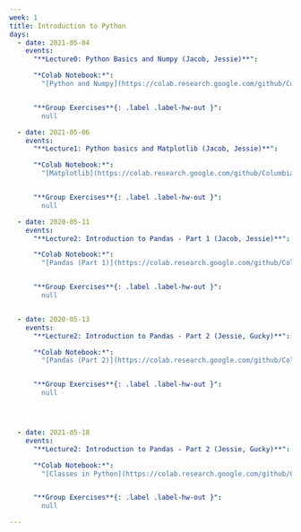 ```yaml
---
week: 1
title: Introduction to Python
days:
  - date: 2021-05-04
    events:
      "**Lecture0: Python Basics and Numpy (Jacob, Jessie)**":

      "*Colab Notebook:*":
        "[Python and Numpy](https://colab.research.google.com/github/Columbia-Neuropythonistas/PythonDataCourse2021/blob/main/Lecture0/Lecture0_Python%2BNumpy.ipynb)"


      "**Group Exercises**{: .label .label-hw-out }":
        null

  - date: 2021-05-06
    events:
      "**Lecture1: Python basics and Matplotlib (Jacob, Jessie)**":

      "*Colab Notebook:*":
        "[Matplotlib](https://colab.research.google.com/github/Columbia-Neuropythonistas/PythonDataCourse2021/blob/main/Lecture1/Lecture1_Matplotlib.ipynb)"


      "**Group Exercises**{: .label .label-hw-out }":
        null

  - date: 2020-05-11
    events:
      "**Lecture2: Introduction to Pandas - Part 1 (Jacob, Jessie)**":

      "*Colab Notebook:*":
        "[Pandas (Part 1)](https://colab.research.google.com/github/Columbia-Neuropythonistas/PythonDataCourse2021/blob/main/Lecture2/Lecture2_pandas.ipynb)"


      "**Group Exercises**{: .label .label-hw-out }":
        null


  - date: 2020-05-13
    events:
      "**Lecture2: Introduction to Pandas - Part 2 (Jessie, Gucky)**":

      "*Colab Notebook:*":
        "[Pandas (Part 2)](https://colab.research.google.com/github/Columbia-Neuropythonistas/PythonDataCourse2021/blob/main/Lecture3/Lecture3_pandaspart2.ipynb)"


      "**Group Exercises**{: .label .label-hw-out }":
        null




  - date: 2021-05-18
    events:
      "**Lecture2: Introduction to Pandas - Part 2 (Jessie, Gucky)**":

      "*Colab Notebook:*":
        "[Classes in Python](https://colab.research.google.com/github/Columbia-Neuropythonistas/PythonDataCourse2021/blob/main/Lecture4/Lecture4_ClassesinPython.ipynb)"


      "**Group Exercises**{: .label .label-hw-out }":
        null

---
```

